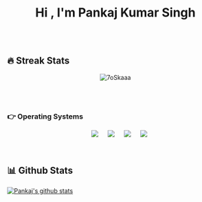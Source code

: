 
<h1 align="center">Hi , I'm Pankaj Kumar Singh </h1>
<p align="center">

<br>





<br>

## 🔥 Streak Stats

<p align="center"><img src="https://github-readme-streak-stats.herokuapp.com/?user=pkstiyara&theme=algolia" alt="7oSkaaa" /></p>

<br>
<br>






### 👉 Operating Systems

<p align="center">
  &emsp;
    <a href="#"><img src="https://img.shields.io/badge/Linux-FCC624?style=plastic&logo=linux&logoColor=black"></a>
  &emsp;
    <a href="#"><img src="https://img.shields.io/badge/Ubuntu-E95420?style=plastic&logo=ubuntu&logoColor=white"></a>
  &emsp;
    <a href="#"><img src="https://img.shields.io/badge/Windows-0078D6?style=plastic&logo=windows&logoColor=white"></a>
  &emsp;
    <a href="#"><img src="https://img.shields.io/badge/pop!_os-%2348B9C7.svg?style=plastic&&logo=pop!_os&logoColor=white" /></a>	  
</p>

<br/>

## 📊 Github Stats
[![Pankaj's github stats](https://github-readme-stats.vercel.app/api?username=pkstiyara)](https://github.com/pkstiyara/github-readme-stats)

